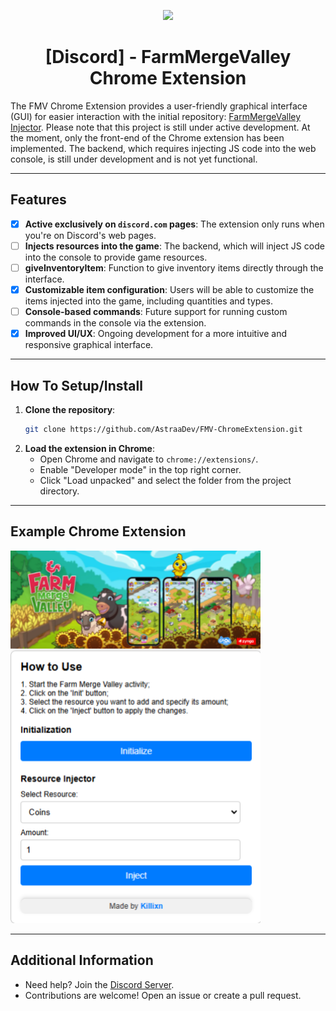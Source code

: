 <p align="center">
  <img src="https://venturebeat.com/wp-content/uploads/2022/11/press_release_banner.jpg" width="800">
</p>

<h1 align="center">[Discord] - FarmMergeValley Chrome Extension</h1>

The FMV Chrome Extension provides a user-friendly graphical interface (GUI) for easier interaction with the initial repository: [FarmMergeValley Injector](https://github.com/AstraaDev/FarmMergeValley-Injector).
Please note that this project is still under active development. At the moment, only the front-end of the Chrome extension has been implemented. The backend, which requires injecting JS code into the web console, is still under development and is not yet functional.

---

## Features

- [x] **Active exclusively on `discord.com` pages**: The extension only runs when you're on Discord's web pages.
- [ ] **Injects resources into the game**: The backend, which will inject JS code into the console to provide game resources.
- [ ] **giveInventoryItem**: Function to give inventory items directly through the interface.
- [x] **Customizable item configuration**: Users will be able to customize the items injected into the game, including quantities and types.
- [ ] **Console-based commands**: Future support for running custom commands in the console via the extension.
- [x] **Improved UI/UX**: Ongoing development for a more intuitive and responsive graphical interface.

---

## How To Setup/Install

1. **Clone the repository**:
   ```bash
   git clone https://github.com/AstraaDev/FMV-ChromeExtension.git
   ```
2. **Load the extension in Chrome**:
   - Open Chrome and navigate to `chrome://extensions/`.
   - Enable "Developer mode" in the top right corner.
   - Click "Load unpacked" and select the folder from the project directory.

---

## Example Chrome Extension
<img src="img/readme_screenshot/example.png" alt="FMV Chrome Extension" width="400">

---

## Additional Information
- Need help? Join the [Discord Server](https://astraadev.github.io/discord).
- Contributions are welcome! Open an issue or create a pull request.
